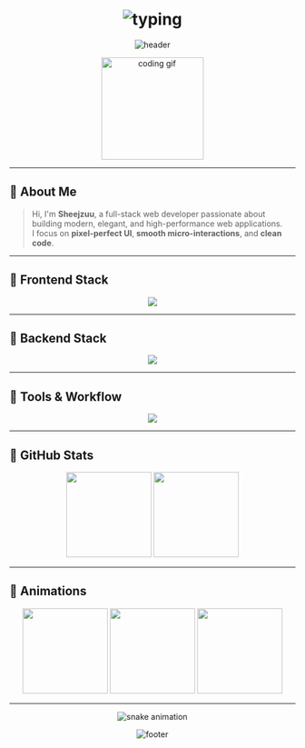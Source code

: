 <h1 align="center">
  <img src="https://readme-typing-svg.demolab.com?font=Fira+Code&size=36&duration=3200&pause=800&color=FFFFFF&center=true&vCenter=true&width=900&lines=Hey!+I'm+Sheejzuu;Full-Stack+Web+Developer;Clean+Dark+Mode+Design" alt="typing" />
</h1>

<p align="center">
  <img src="https://capsule-render.vercel.app/api?type=waving&color=000000&height=180&section=header&text=Sheejzuu&fontSize=64&fontColor=FFFFFF&animation=twinkle&fontAlignY=45" alt="header" />
</p>

<p align="center">
  <img src="https://i.imgur.com/8Km9tLL.gif" alt="coding gif" height="180" />
</p>

---

## 🖤 About Me
> Hi, I'm **Sheejzuu**, a full-stack web developer passionate about building modern, elegant, and high-performance web applications.  
> I focus on **pixel-perfect UI**, **smooth micro-interactions**, and **clean code**.

---

## 🖤 Frontend Stack
<p align="center">
  <img src="https://skillicons.dev/icons?i=html,css,javascript,typescript,react,next,vue,svelte,tailwind&theme=light" />
</p>

---

## 🖤 Backend Stack
<p align="center">
  <img src="https://skillicons.dev/icons?i=nodejs,express,mongodb,postgres,python&theme=light" />
</p>

---

## 🖤 Tools & Workflow
<p align="center">
  <img src="https://skillicons.dev/icons?i=git,github,vscode,figma,vercel,linux&theme=light" />
</p>

---

## 🖤 GitHub Stats
<p align="center">
  <img src="https://github-readme-stats.vercel.app/api?username=Sheejzuu&show_icons=true&theme=github_dark&hide_border=true&count_private=true" height="150"/>
  <img src="https://github-readme-stats.vercel.app/api/top-langs/?username=Sheejzuu&layout=compact&theme=github_dark&hide_border=true" height="150"/>
</p>

---

## 🖤 Animations
<p align="center">
  <img src="https://i.imgur.com/UH5rF0b.gif" height="150" />
  <img src="https://i.imgur.com/fCq9NHi.gif" height="150" />
  <img src="https://i.imgur.com/g9eN5hG.gif" height="150" />
</p>

---

<p align="center">
  <img src="https://raw.githubusercontent.com/Sheejzuu/Sheejzuu/output/github-contribution-grid-snake-dark.svg" alt="snake animation" />
</p>

<p align="center">
  <img src="https://capsule-render.vercel.app/api?type=rect&color=000000&height=60&section=footer&text=Built%20by%20Sheejzuu&fontSize=18&fontColor=FFFFFF" alt="footer" />
</p>
